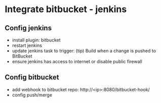 # Integrate bitbucket - jenkins
## Config jenkins
- install plugin: bitbucket
- restart jenkins
- update jenkins task to trigger: (tip) Build when a change is pushed to BitBucket
- ensure jenkins has access to internet or disable public firewall
## Config bitbucket
- add webhook to bitbucket repo: http://&lt;ip>:8080/bitbucket-hook/
- config push/merge
